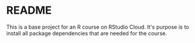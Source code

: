 # README 

This is a base project for an R course on RStudio Cloud. It's purpose is to install all package dependencies that are needed for the course.